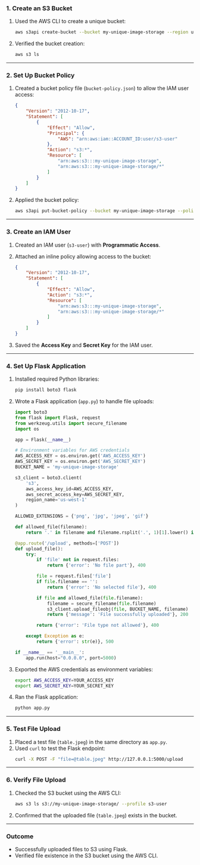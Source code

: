 ### **1. Create an S3 Bucket**
1. Used the AWS CLI to create a unique bucket:
   ```bash
   aws s3api create-bucket --bucket my-unique-image-storage --region us-west-1 --create-bucket-configuration LocationConstraint=us-west-1
   ```

2. Verified the bucket creation:
   ```bash
   aws s3 ls
   ```

---

### **2. Set Up Bucket Policy**
1. Created a bucket policy file (`bucket-policy.json`) to allow the IAM user access:
   ```json
   {
       "Version": "2012-10-17",
       "Statement": [
           {
               "Effect": "Allow",
               "Principal": {
                   "AWS": "arn:aws:iam::ACCOUNT_ID:user/s3-user"
               },
               "Action": "s3:*",
               "Resource": [
                   "arn:aws:s3:::my-unique-image-storage",
                   "arn:aws:s3:::my-unique-image-storage/*"
               ]
           }
       ]
   }
   ```

2. Applied the bucket policy:
   ```bash
   aws s3api put-bucket-policy --bucket my-unique-image-storage --policy file://bucket-policy.json
   ```

---

### **3. Create an IAM User**
1. Created an IAM user (`s3-user`) with **Programmatic Access**.
2. Attached an inline policy allowing access to the bucket:
   ```json
   {
       "Version": "2012-10-17",
       "Statement": [
           {
               "Effect": "Allow",
               "Action": "s3:*",
               "Resource": [
                   "arn:aws:s3:::my-unique-image-storage",
                   "arn:aws:s3:::my-unique-image-storage/*"
               ]
           }
       ]
   }
   ```

3. Saved the **Access Key** and **Secret Key** for the IAM user.

---

### **4. Set Up Flask Application**
1. Installed required Python libraries:
   ```bash
   pip install boto3 flask
   ```

2. Wrote a Flask application (`app.py`) to handle file uploads:
   ```python
   import boto3
   from flask import Flask, request
   from werkzeug.utils import secure_filename
   import os

   app = Flask(__name__)

   # Environment variables for AWS credentials
   AWS_ACCESS_KEY = os.environ.get('AWS_ACCESS_KEY')
   AWS_SECRET_KEY = os.environ.get('AWS_SECRET_KEY')
   BUCKET_NAME = 'my-unique-image-storage'

   s3_client = boto3.client(
       's3',
       aws_access_key_id=AWS_ACCESS_KEY,
       aws_secret_access_key=AWS_SECRET_KEY,
       region_name='us-west-1'
   )

   ALLOWED_EXTENSIONS = {'png', 'jpg', 'jpeg', 'gif'}

   def allowed_file(filename):
       return '.' in filename and filename.rsplit('.', 1)[1].lower() in ALLOWED_EXTENSIONS

   @app.route('/upload', methods=['POST'])
   def upload_file():
       try:
           if 'file' not in request.files:
               return {'error': 'No file part'}, 400

           file = request.files['file']
           if file.filename == '':
               return {'error': 'No selected file'}, 400

           if file and allowed_file(file.filename):
               filename = secure_filename(file.filename)
               s3_client.upload_fileobj(file, BUCKET_NAME, filename)
               return {'message': 'File successfully uploaded'}, 200

           return {'error': 'File type not allowed'}, 400

       except Exception as e:
           return {'error': str(e)}, 500

   if __name__ == '__main__':
       app.run(host="0.0.0.0", port=5000)
   ```

3. Exported the AWS credentials as environment variables:
   ```bash
   export AWS_ACCESS_KEY=YOUR_ACCESS_KEY
   export AWS_SECRET_KEY=YOUR_SECRET_KEY
   ```

4. Ran the Flask application:
   ```bash
   python app.py
   ```

---

### **5. Test File Upload**
1. Placed a test file (`table.jpeg`) in the same directory as `app.py`.
2. Used `curl` to test the Flask endpoint:
   ```bash
   curl -X POST -F "file=@table.jpeg" http://127.0.0.1:5000/upload
   ```

---

### **6. Verify File Upload**
1. Checked the S3 bucket using the AWS CLI:
   ```bash
   aws s3 ls s3://my-unique-image-storage/ --profile s3-user
   ```

2. Confirmed that the uploaded file (`table.jpeg`) exists in the bucket.

---

### **Outcome**
- Successfully uploaded files to S3 using Flask.
- Verified file existence in the S3 bucket using the AWS CLI.


